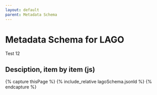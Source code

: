 ```yaml
---
layout: default
parent: Metadata Schema
---
```


# Metadata Schema for LAGO

Test 12

## Desciption, item by item (js) 


{% capture thisPage %}
    {% include_relative lagoSchema.jsonld %}
{% endcapture %}


<div id="text2"></div>
 
<script>
document.getElementById("text2").innerHTML = "{{ thisPage }}";
document.getElementById("text3").innerHTML = "{{ thisPage }}";
</script>

<div id="text3"></div>

<script src="https://code.jquery.com/jquery-3.2.1.min.js"></script>
<script>
$().ready(function(){
     $("#text").html("{{thisPage}}");
    });
</script>
 
<div id="text"></div>
